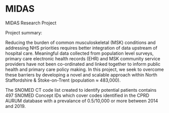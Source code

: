 # MIDAS
MIDAS Research Project

Project summary:   

Reducing the burden of common musculoskeletal (MSK) conditions and addressing NHS priorities requires better integration of data upstream of hospital care. Meaningful data collected from population level surveys, primary care electronic health records (EHR) and MSK community service providers have not been co-ordinated and linked together to inform public health and primary care policy making. In this project, we seek to overcome these barriers by developing a novel and scalable approach within North Staffordshire & Stoke-on-Trent (population ≈ 483,000).  

The SNOMED CT code list created to identify potential patients contains 497 SNOMED Concept IDs which cover codes identified in the CPRD AURUM database with a prevalance of 0.5/10,000 or more between 2014 and 2019.

